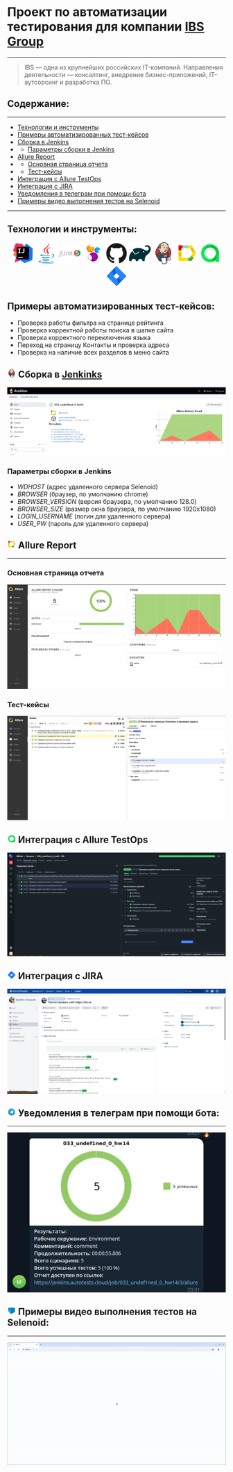 # Проект по автоматизации тестирования для компании [IBS Group](https://ibs.ru/)
____

> IBS — одна из крупнейших российских IT-компаний. Направления деятельности — консалтинг, внедрение бизнес-приложений, IT-аутсорсинг и разработка ПО.

## Содержание:
___

- <a href="#tools">Технологии и инструменты</a>
- <a href="#cases">Примеры автоматизированных тест-кейсов</a>
- <a href="#jenkins">Сборка в Jenkins</a>
- - <a href="#jenkins-params">Параметры сборки в Jenkins</a> 
- <a href="#allure">Allure Report</a>
- - <a href="#allure-report">Основная страница отчета</a>
- - <a href="#allure-cases">Тест-кейсы</a>
- <a href="#testops">Интеграция с Allure TestOps</a>
- <a href="#jira">Интеграция с JIRA</a>
- <a href="#telegram">Уведомления в телеграм при помощи бота</a>
- <a href="#video">Примеры видео выполнения тестов на Selenoid</a>
___

<a id="tools"></a>
## Технологии и инструменты:
<p align="center">
<a href="https://www.jetbrains.com/idea/"><img src="media/intellij-original.svg" width="50" height="50" /></a>
<a href="https://www.java.com/"><img src="media/java-original.svg" width="50" height="50" /></a>
<a href="https://junit.org/junit5/"><img src="media/junit-original-wordmark.svg" width="50" height="50" /></a>
<a href="https://selenide.org/"><img src="media/Selenide.svg" width="50" height="50" /></a>
<a href="https://github.com/"><img src="media/github-original.svg" width="50" height="50" /></a>
<a href="https://gradle.org/"><img src="media/gradle-original.svg" width="50" height="50" /></a>
<a href="https://www.jenkins.io/"><img src="media/jenkins-original.svg" width="50" height="50" /></a>
<a href="https://allurereport.org/"><img src="media/Allure.svg" width="50" height="50" /></a>
<a href="https://qameta.io/"><img src="media/qameta.svg" width="50" height="50" /></a>
<a href="https://www.atlassian.com/software/jira"><img src="media/Jira.svg" width="50" height="50" /></a>
</p>

<a id="cases"></a>
## Примеры автоматизированных тест-кейсов:
- Проверка работы фильтра на странице рейтинга
- Проверка корректной работы поиска в шапке сайта
- Проверка корректного переключения языка
- Переход на страницу Контакты и проверка адреса
- Проверка на наличие всех разделов в меню сайта

<a id="jenkins"></a>
## <img src="media/jenkins-original.svg" width="20" height="20" /> Сборка в [Jenkinks](https://jenkins.autotests.cloud/job/033_undef1ned_0_hw14/)
<img src="media/jenkins.jpg"/>

<a id="jenkins-params"></a>
### Параметры сборки в Jenkins
- *WDHOST* (адрес удаленного сервера Selenoid)
- *BROWSER* (браузер, по умолчанию chrome)
- *BROWSER_VERSION* (версия браузера, по умолчанию 128.0)
- *BROWSER_SIZE* (размер окна браузера, по умолчанию 1920x1080)
- *LOGIN_USERNAME* (логин для удаленного сервера)
- *USER_PW* (пароль для удаленного сервера)

<a id="allure"></a>
## <img src="media/Allure.svg" width="20" height="20" /> Allure Report
___

<a id="allure-report"></a>
### Основная страница отчета
<img src="media/allure-overview.jpg"/>

<a id="allure-cases"></a>
### Тест-кейсы
<img src="media/allure-report.jpg"/>

<a id="testops"></a>
## <img src="media/qameta.svg" width="20" height="20" /> Интеграция с Allure TestOps
<img src="media/allure-testops.jpg"/>

<a id="jira"></a>
## <img src="media/Jira.svg" width="20" height="20" /> Интеграция с JIRA
<img src="media/jira.jpg"/>

<a id="telegram"></a>
## <img src="media/Telegram.svg" width="20" height="20" /> Уведомления в телеграм при помощи бота:
___
<img src="media/telegram-notify.jpg"/>


<a id="video"></a>
## <img src="media/Selenoid.svg" width="20" height="20" /> Примеры видео выполнения тестов на Selenoid:
___
<img src="media/videotest.gif"/>